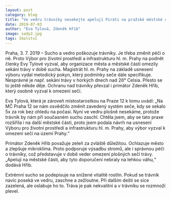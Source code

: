 ```yaml
---
layout: post
category: blog
title: "Ve vedru trávníky nesekejte apelují Piráti na pražské městské části"
date: 2019-07-03
author: "Eva Tylová, Zdeněk Hřib"
image: sady2.jpg
tags: školství
---
```


Praha, 3. 7. 2019 – Sucho a vedro poškozuje trávníky. Je třeba změnit péči o ně. Proto Výbor pro životní prostředí a infrastrukturu hl. m. Prahy na podnět členky Evy Tylové vyzval, aby organizace města a městské části omezily sekání trávy v době sucha. Magistrát hl. m. Prahy na základě usnesení výboru vydal metodický pokyn, který podmínky seče dále specifikuje. Nesprávné je např. sekání trávy v horkých dnech nad 26° Celsia. Přesto se to ještě někde děje. Ochranu nad trávníky převzal i primátor Zdeněk Hřib, který osobně vyzval k omezení sečí.

Eva Tylová, která je zároveň místostarostkou na Praze 12 k tomu uvádí: „Na MČ Praha 12 se nám osvědčilo změnit zavedený systém seče, kdy se sekalo 5x za rok bez ohledu na počasí. Nyní ve vedru plošně nesekáme, protože trávník by nám při současném suchu zaschl. Chtěla jsem, aby se tato praxe rozšířila i na další městské části, proto jsem podala návrh na usnesení Výboru pro životní prostředí a infrastrukturu hl. m. Prahy, aby výbor vyzval k omezení sečí na území Prahy.“

Primátor Zdeněk Hřib považuje zeleň za zvláště důležitou. Ochlazuje město a zlepšuje mikroklima. Proto podporuje výsadbu stromů, ale i správnou péči o trávníky, což představuje v době veder omezení plošných sečí trávy. „Apeluji na městské části, aby tyto doporučení nebraly na lehkou váhu,“ dodává Hřib.

Extrémní sucho se podepisuje na snížené vitalitě rostlin. Pokud se trávník navíc poseká ve vedru, zaschne a zežloutne.  Při dalším dešti se sice zazelená, ale oslabuje ho to. Tráva je pak nekvalitní a v trávníku se rozmnoží plevel.
